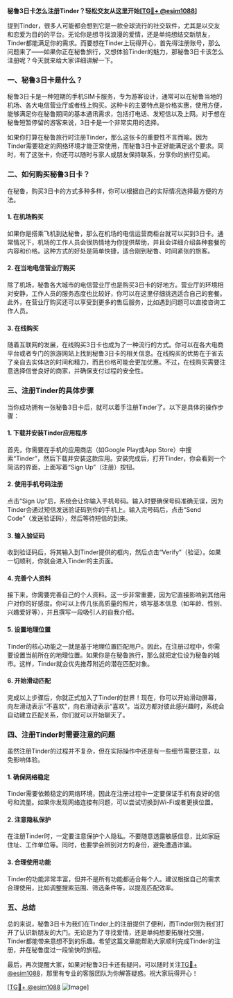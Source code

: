 **秘鲁3日卡怎么注册Tinder？轻松交友从这里开始[[TG💪+ @esim1088](https://t.me/s/esim1088)]**

提到Tinder，很多人可能都会想到它是一款全球流行的社交软件，尤其是以交友和恋爱为目的的平台。无论你是想寻找浪漫的爱情，还是单纯想结交新朋友，Tinder都能满足你的需求。而要想在Tinder上玩得开心，首先得注册账号，那么问题来了——如果你正在秘鲁旅行，又想体验Tinder的魅力，那秘鲁3日卡该怎么注册呢？今天就来给大家详细讲解一下。

### 一、秘鲁3日卡是什么？

秘鲁3日卡是一种短期的手机SIM卡服务，专为游客设计，通常可以在秘鲁当地的机场、各大电信营业厅或者线上购买。这种卡的主要特点是价格实惠，使用方便，能够满足你在秘鲁期间的基本通讯需求，包括打电话、发短信以及上网。对于想在秘鲁短暂停留的游客来说，3日卡是一个非常实用的选择。

如果你打算在秘鲁旅行时注册Tinder，那么这张卡的重要性不言而喻。因为Tinder需要稳定的网络环境才能正常使用，而秘鲁3日卡正好能满足这个要求。同时，有了这张卡，你还可以随时与家人或朋友保持联系，分享你的旅行见闻。

### 二、如何购买秘鲁3日卡？

在秘鲁，购买3日卡的方式多种多样，你可以根据自己的实际情况选择最方便的方法。

#### 1. 在机场购买

如果你是搭乘飞机到达秘鲁，那么在机场的电信运营商柜台就可以买到3日卡。通常情况下，机场的工作人员会很热情地为你提供帮助，并且会详细介绍各种套餐的内容和价格。这种方式的好处是简单快捷，适合刚到秘鲁、时间紧张的旅客。

#### 2. 在当地电信营业厅购买

除了机场，秘鲁各大城市的电信营业厅也是购买3日卡的好地方。营业厅的环境相对安静，工作人员的服务态度也比较好，你可以在这里仔细挑选适合自己的套餐。此外，在营业厅购买还可以享受到更多的售后服务，比如遇到问题可以直接咨询工作人员。

#### 3. 在线购买

随着互联网的发展，在线购买3日卡也成为了一种流行的方式。你可以在各大电商平台或者专门的旅游网站上找到秘鲁3日卡的相关信息。在线购买的优势在于省去了亲自去实体店的时间和精力，而且价格可能会更加优惠。不过，在线购买需要注意选择信誉良好的商家，并确保支付过程的安全性。

### 三、注册Tinder的具体步骤

当你成功拥有一张秘鲁3日卡后，就可以着手注册Tinder了。以下是具体的操作步骤：

#### 1. 下载并安装Tinder应用程序

首先，你需要在手机的应用商店（如Google Play或App Store）中搜索“Tinder”，然后下载并安装这款应用。安装完成后，打开Tinder，你会看到一个简洁的界面，上面写着“Sign Up”（注册）按钮。

#### 2. 使用手机号码注册

点击“Sign Up”后，系统会让你输入手机号码。输入时要确保号码准确无误，因为Tinder会通过短信发送验证码到你的手机上。输入完号码后，点击“Send Code”（发送验证码），然后等待短信的到来。

#### 3. 输入验证码

收到验证码后，将其输入到Tinder提供的框内，然后点击“Verify”（验证）。如果一切顺利，你就会进入Tinder的主页面。

#### 4. 完善个人资料

接下来，你需要完善自己的个人资料。这一步非常重要，因为它直接影响到其他用户对你的好感度。你可以上传几张高质量的照片，填写基本信息（如年龄、性别、兴趣爱好等），并且撰写一段吸引人的自我介绍。

#### 5. 设置地理位置

Tinder的核心功能之一就是基于地理位置匹配用户。因此，在注册过程中，你需要设置当前所在的地理位置。如果你是在秘鲁旅行，那么就把定位设为秘鲁的城市。这样，Tinder就会优先推荐附近的潜在匹配对象。

#### 6. 开始滑动匹配

完成以上步骤后，你就正式加入了Tinder的世界！现在，你可以开始滑动屏幕，向左滑动表示“不喜欢”，向右滑动表示“喜欢”。当双方都对彼此感兴趣时，系统会自动建立匹配关系，你们就可以开始聊天了。

### 四、注册Tinder时需要注意的问题

虽然注册Tinder的过程并不复杂，但在实际操作中还是有一些细节需要注意，以免影响体验。

#### 1. 确保网络稳定

Tinder需要依赖稳定的网络环境，因此在注册过程中一定要保证手机有良好的信号和流量。如果你发现网络连接有问题，可以尝试切换到Wi-Fi或者更换位置。

#### 2. 注意隐私保护

在注册Tinder时，一定要注意保护个人隐私。不要随意透露敏感信息，比如家庭住址、工作单位等。同时，也要学会辨别对方的身份，避免遭遇诈骗。

#### 3. 合理使用功能

Tinder的功能非常丰富，但并不是所有功能都适合每个人。建议根据自己的需求合理使用，比如调整搜索范围、筛选条件等，以提高匹配效率。

### 五、总结

总的来说，秘鲁3日卡为我们在Tinder上的注册提供了便利，而Tinder则为我们打开了认识新朋友的大门。无论是为了寻找爱情，还是单纯想要拓展社交圈，Tinder都能带来意想不到的乐趣。希望这篇文章能帮助大家顺利完成Tinder的注册，并在秘鲁度过一段愉快的旅程。

最后，再次提醒大家，如果对秘鲁3日卡还有疑问，可以随时关注[TG💪+ @esim1088](https://t.me/s/esim1088)，那里有专业的客服团队为你解答疑惑。祝大家玩得开心！

[[TG💪+ @esim1088](https://t.me/s/esim1088) ![Image](https://i.postimg.cc/4NQfJmqS/Snipaste-2025-05-13-00-14-12.png)]